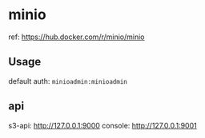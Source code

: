 # minio

ref: <https://hub.docker.com/r/minio/minio>

## Usage

default auth: `minioadmin:minioadmin`

## api

s3-api: <http://127.0.0.1:9000>
console: <http://127.0.0.1:9001>

